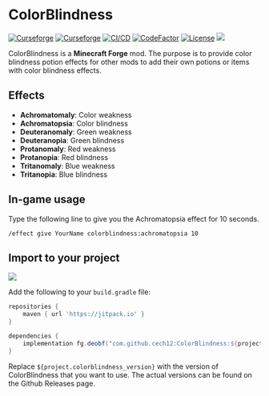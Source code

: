# ColorBlindness

[![Curseforge](http://cf.way2muchnoise.eu/full_colorblindness_downloads(0D0D0D-F16436-fff-010101-fff).svg)](https://www.curseforge.com/minecraft/mc-mods/colorblindness)
[![Curseforge](http://cf.way2muchnoise.eu/versions/For%20MC_colorblindness_all(0D0D0D-F16436-fff-010101).svg)](https://www.curseforge.com/minecraft/mc-mods/colorblindness/files)
[![CI/CD](https://github.com/cech12/ColorBlindness/actions/workflows/cicd-workflow.yml/badge.svg)](https://github.com/cech12/ColorBlindness/actions/workflows/cicd-workflow.yml)
[![CodeFactor](https://www.codefactor.io/repository/github/cech12/colorblindness/badge)](https://www.codefactor.io/repository/github/cech12/colorblindness)
[![License](https://img.shields.io/github/license/cech12/ColorBlindness)](http://opensource.org/licenses/MIT)
[![](https://img.shields.io/discord/752506676719910963.svg?style=flat&color=informational&logo=discord&label=Discord)](https://discord.gg/gRUFH5t)

ColorBlindness is a **Minecraft Forge** mod. The purpose is to provide color blindness potion effects for other mods to add their own potions or items with color blindness effects.

## Effects

- **Achromatomaly**: Color weakness
- **Achromatopsia**: Color blindness
- **Deuteranomaly**: Green weakness
- **Deuteranopia**: Green blindness
- **Protanomaly**: Red weakness
- **Protanopia**: Red blindness
- **Tritanomaly**: Blue weakness
- **Tritanopia**: Blue blindness

## In-game usage

Type the following line to give you the Achromatopsia effect for 10 seconds.

    /effect give YourName colorblindness:achromatopsia 10

## Import to your project

[![](https://jitpack.io/v/cech12/ColorBlindness.svg)](https://jitpack.io/#cech12/ColorBlindness)

Add the following to your `build.gradle` file:

```groovy
repositories {
    maven { url 'https://jitpack.io' }
}

dependencies {
    implementation fg.deobf("com.github.cech12:ColorBlindness:${project.colorblindness_version}")
}
```

Replace `${project.colorblindness_version}` with the version of ColorBlindness that you want to use. The actual versions can be found on the Github Releases page.
